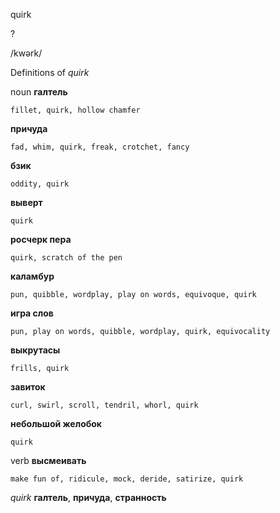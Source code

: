 quirk

?

/kwərk/

Definitions of _quirk_

noun
**галтель**

    fillet, quirk, hollow chamfer
**причуда**

    fad, whim, quirk, freak, crotchet, fancy
**бзик**

    oddity, quirk
**выверт**

    quirk
**росчерк пера**

    quirk, scratch of the pen
**каламбур**

    pun, quibble, wordplay, play on words, equivoque, quirk
**игра слов**

    pun, play on words, quibble, wordplay, quirk, equivocality
**выкрутасы**

    frills, quirk
**завиток**

    curl, swirl, scroll, tendril, whorl, quirk
**небольшой желобок**

    quirk

verb
**высмеивать**

    make fun of, ridicule, mock, deride, satirize, quirk

_quirk_
**галтель**, **причуда**, **странность**